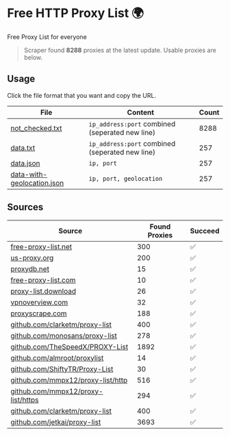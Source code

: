 
# Free HTTP Proxy List 🌍

Free Proxy List for everyone

> Scraper found **8288** proxies at the latest update. Usable proxies are below.

## Usage

Click the file format that you want and copy the URL.


|File|Content|Count|
|----|-------|-----|
|[not_checked.txt](https://raw.githubusercontent.com/yemixzy/proxy-list/main/proxy-list/not_checked.txt)|`ip_address:port` combined (seperated new line)|8288|
|[data.txt](https://raw.githubusercontent.com/yemixzy/proxy-list/main/proxy-list/data.txt)|`ip_address:port` combined (seperated new line)|257|
|[data.json](https://raw.githubusercontent.com/yemixzy/proxy-list/main/proxy-list/data.json)|`ip, port`|257|
|[data-with-geolocation.json](https://raw.githubusercontent.com/yemixzy/proxy-list/main/proxy-list/data-with-geolocation.json)|`ip, port, geolocation`|257|

## Sources

|Source|Found Proxies|Succeed|
|------|-------------|-------|
|[free-proxy-list.net](https://free-proxy-list.net)|300|✅|
|[us-proxy.org](https://www.us-proxy.org)|200|✅|
|[proxydb.net](http://proxydb.net)|15|✅|
|[free-proxy-list.com](https://free-proxy-list.com/?page=&port=&type%5B%5D=http&type%5B%5D=https&up_time=0&search=Search)|10|✅|
|[proxy-list.download](https://www.proxy-list.download/HTTP)|26|✅|
|[vpnoverview.com](https://vpnoverview.com/privacy/anonymous-browsing/free-proxy-servers)|32|✅|
|[proxyscrape.com](https://api.proxyscrape.com/v2/?request=displayproxies&protocol=http&timeout=10000&country=all&ssl=all&anonymity=all)|188|✅|
|[github.com/clarketm/proxy-list](https://raw.githubusercontent.com/clarketm/proxy-list/master/proxy-list-raw.txt)|400|✅|
|[github.com/monosans/proxy-list](https://raw.githubusercontent.com/monosans/proxy-list/main/proxies/http.txt)|278|✅|
|[github.com/TheSpeedX/PROXY-List](https://raw.githubusercontent.com/TheSpeedX/PROXY-List/master/http.txt)|1892|✅|
|[github.com/almroot/proxylist](https://raw.githubusercontent.com/almroot/proxylist/master/list.txt)|14|✅|
|[github.com/ShiftyTR/Proxy-List](https://raw.githubusercontent.com/ShiftyTR/Proxy-List/master/http.txt)|30|✅|
|[github.com/mmpx12/proxy-list/http](https://raw.githubusercontent.com/mmpx12/proxy-list/master/http.txt)|516|✅|
|[github.com/mmpx12/proxy-list/https](https://raw.githubusercontent.com/mmpx12/proxy-list/master/https.txt)|294|✅|
|[github.com/clarketm/proxy-list](https://raw.githubusercontent.com/clarketm/proxy-list/master/proxy-list-raw.txt)|400|✅|
|[github.com/jetkai/proxy-list](https://raw.githubusercontent.com/jetkai/proxy-list/main/online-proxies/txt/proxies.txt)|3693|✅|


